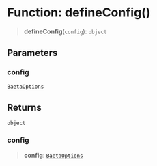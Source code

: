 # Function: defineConfig()

> **defineConfig**(`config`): `object`

## Parameters

### config

[`BaetaOptions`](../interfaces/BaetaOptions.md)

## Returns

`object`

### config

> **config**: [`BaetaOptions`](../interfaces/BaetaOptions.md)
